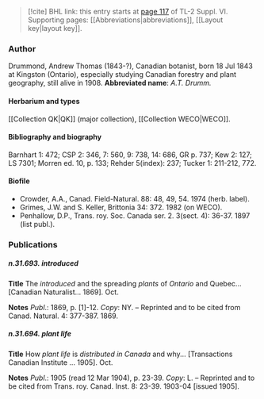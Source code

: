 > [!cite] BHL link: this entry starts at [page 117](https://www.biodiversitylibrary.org/page/33260105) of TL-2 Suppl. VI.
> Supporting pages: [[Abbreviations|abbreviations]], [[Layout key|layout key]].

### Author

Drummond, Andrew Thomas (1843-?), Canadian botanist, born 18 Jul 1843 at Kingston (Ontario), especially studying Canadian forestry and plant geography, still alive in 1908. 
**Abbreviated name**: *A.T. Drumm.*

#### Herbarium and types

[[Collection QK|QK]] (major collection), [[Collection WECO|WECO]].

#### Bibliography and biography

Barnhart 1: 472; CSP 2: 346, 7: 560, 9: 738, 14: 686, GR p. 737; Kew 2: 127; LS 7301; Morren ed. 10, p. 133; Rehder 5(index): 237; Tucker 1: 211-212, 772.

#### Biofile

- Crowder, A.A., Canad. Field-Natural. 88: 48, 49, 54. 1974 (herb. label).
- Grimes, J.W. and S. Keller, Brittonia 34: 372. 1982 (on WECO).
- Penhallow, D.P., Trans. roy. Soc. Canada ser. 2. 3(sect. 4): 36-37. 1897 (list publ.).

### Publications

##### n.31.693. introduced

**Title**
The *introduced* and the spreading *plants* of *Ontario* and Quebec... \[Canadian Naturalist... 1869\]. Oct.

**Notes**
*Publ*.: 1869, p. \[1\]-12. *Copy*: NY. – Reprinted and to be cited from Canad. Natural. 4: 377-387. 1869.

##### n.31.694. plant life

**Title**
How *plant life* is *distributed in Canada* and why... \[Transactions Canadian Institute ... 1905\]. Oct.

**Notes**
*Publ*.: 1905 (read 12 Mar 1904), p. 23-39. *Copy*: L. – Reprinted and to be cited from Trans. roy. Canad. Inst. 8: 23-39. 1903-04 \[issued 1905\].


